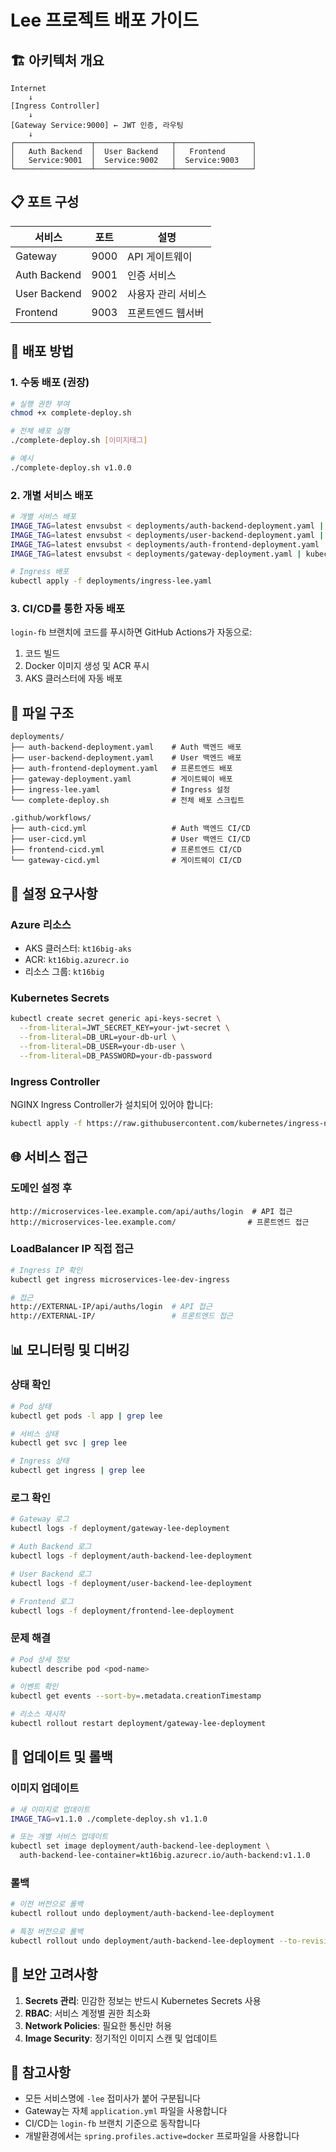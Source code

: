 # Lee 프로젝트 배포 가이드

## 🏗️ 아키텍처 개요

```
Internet
    ↓
[Ingress Controller]
    ↓
[Gateway Service:9000] ← JWT 인증, 라우팅
    ↓
┌─────────────────┬─────────────────┬─────────────────┐
│   Auth Backend  │  User Backend   │   Frontend      │
│   Service:9001  │  Service:9002   │  Service:9003   │
└─────────────────┴─────────────────┴─────────────────┘
```

## 📋 포트 구성

| 서비스 | 포트 | 설명 |
|--------|------|------|
| Gateway | 9000 | API 게이트웨이 |
| Auth Backend | 9001 | 인증 서비스 |
| User Backend | 9002 | 사용자 관리 서비스 |
| Frontend | 9003 | 프론트엔드 웹서버 |

## 🚀 배포 방법

### 1. 수동 배포 (권장)

```bash
# 실행 권한 부여
chmod +x complete-deploy.sh

# 전체 배포 실행
./complete-deploy.sh [이미지태그]

# 예시
./complete-deploy.sh v1.0.0
```

### 2. 개별 서비스 배포

```bash
# 개별 서비스 배포
IMAGE_TAG=latest envsubst < deployments/auth-backend-deployment.yaml | kubectl apply -f -
IMAGE_TAG=latest envsubst < deployments/user-backend-deployment.yaml | kubectl apply -f -
IMAGE_TAG=latest envsubst < deployments/auth-frontend-deployment.yaml | kubectl apply -f -
IMAGE_TAG=latest envsubst < deployments/gateway-deployment.yaml | kubectl apply -f -

# Ingress 배포
kubectl apply -f deployments/ingress-lee.yaml
```

### 3. CI/CD를 통한 자동 배포

`login-fb` 브랜치에 코드를 푸시하면 GitHub Actions가 자동으로:
1. 코드 빌드
2. Docker 이미지 생성 및 ACR 푸시
3. AKS 클러스터에 자동 배포

## 📁 파일 구조

```
deployments/
├── auth-backend-deployment.yaml    # Auth 백엔드 배포
├── user-backend-deployment.yaml    # User 백엔드 배포
├── auth-frontend-deployment.yaml   # 프론트엔드 배포
├── gateway-deployment.yaml         # 게이트웨이 배포
├── ingress-lee.yaml                # Ingress 설정
└── complete-deploy.sh              # 전체 배포 스크립트

.github/workflows/
├── auth-cicd.yml                   # Auth 백엔드 CI/CD
├── user-cicd.yml                   # User 백엔드 CI/CD
├── frontend-cicd.yml               # 프론트엔드 CI/CD
└── gateway-cicd.yml                # 게이트웨이 CI/CD
```

## 🔧 설정 요구사항

### Azure 리소스
- AKS 클러스터: `kt16big-aks`
- ACR: `kt16big.azurecr.io`
- 리소스 그룹: `kt16big`

### Kubernetes Secrets
```bash
kubectl create secret generic api-keys-secret \
  --from-literal=JWT_SECRET_KEY=your-jwt-secret \
  --from-literal=DB_URL=your-db-url \
  --from-literal=DB_USER=your-db-user \
  --from-literal=DB_PASSWORD=your-db-password
```

### Ingress Controller
NGINX Ingress Controller가 설치되어 있어야 합니다:
```bash
kubectl apply -f https://raw.githubusercontent.com/kubernetes/ingress-nginx/controller-v1.8.1/deploy/static/provider/cloud/deploy.yaml
```

## 🌐 서비스 접근

### 도메인 설정 후
```
http://microservices-lee.example.com/api/auths/login  # API 접근
http://microservices-lee.example.com/                # 프론트엔드 접근
```

### LoadBalancer IP 직접 접근
```bash
# Ingress IP 확인
kubectl get ingress microservices-lee-dev-ingress

# 접근
http://EXTERNAL-IP/api/auths/login  # API 접근
http://EXTERNAL-IP/                 # 프론트엔드 접근
```

## 📊 모니터링 및 디버깅

### 상태 확인
```bash
# Pod 상태
kubectl get pods -l app | grep lee

# 서비스 상태  
kubectl get svc | grep lee

# Ingress 상태
kubectl get ingress | grep lee
```

### 로그 확인
```bash
# Gateway 로그
kubectl logs -f deployment/gateway-lee-deployment

# Auth Backend 로그
kubectl logs -f deployment/auth-backend-lee-deployment

# User Backend 로그
kubectl logs -f deployment/user-backend-lee-deployment

# Frontend 로그
kubectl logs -f deployment/frontend-lee-deployment
```

### 문제 해결
```bash
# Pod 상세 정보
kubectl describe pod <pod-name>

# 이벤트 확인
kubectl get events --sort-by=.metadata.creationTimestamp

# 리소스 재시작
kubectl rollout restart deployment/gateway-lee-deployment
```

## 🔄 업데이트 및 롤백

### 이미지 업데이트
```bash
# 새 이미지로 업데이트
IMAGE_TAG=v1.1.0 ./complete-deploy.sh v1.1.0

# 또는 개별 서비스 업데이트
kubectl set image deployment/auth-backend-lee-deployment \
  auth-backend-lee-container=kt16big.azurecr.io/auth-backend:v1.1.0
```

### 롤백
```bash
# 이전 버전으로 롤백
kubectl rollout undo deployment/auth-backend-lee-deployment

# 특정 버전으로 롤백
kubectl rollout undo deployment/auth-backend-lee-deployment --to-revision=2
```

## 🔐 보안 고려사항

1. **Secrets 관리**: 민감한 정보는 반드시 Kubernetes Secrets 사용
2. **RBAC**: 서비스 계정별 권한 최소화
3. **Network Policies**: 필요한 통신만 허용
4. **Image Security**: 정기적인 이미지 스캔 및 업데이트

## 📝 참고사항

- 모든 서비스명에 `-lee` 접미사가 붙어 구분됩니다
- Gateway는 자체 `application.yml` 파일을 사용합니다
- CI/CD는 `login-fb` 브랜치 기준으로 동작합니다
- 개발환경에서는 `spring.profiles.active=docker` 프로파일을 사용합니다